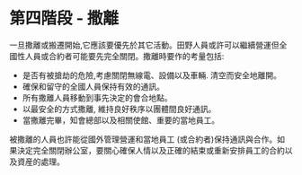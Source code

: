[Title]: # (第四步 - 撒離)
[Order]: # (3)

# 第四階段 - 撒離

一旦撒離或搬遷開始,它應該要優先於其它活動。田野人員或許可以繼續營運但全國性人員或合約者可能要先完全關閉。撒離時要作的考量包括:

* 是否有被搶劫的危險,考慮關閉無線電、設備以及車輛.  清空而安全地離開。
* 確保和留守的全國人員保持有效的通訊。
* 所有撒離人員移動到事先決定的會合地點。
* 以最安全的方式撒離, 維持良好秩序以團體間良好通訊。
* 當撒離完畢，知會總部以及相關使館、重要的當地員工。

被撒離的人員也許能從國外管理營運和當地員工 (或合約者)保持通訊與合作。如果決定完全關閉辦公室，要關心確保人情以及正確的結束或重新安排員工的合約以及資産的處理。
